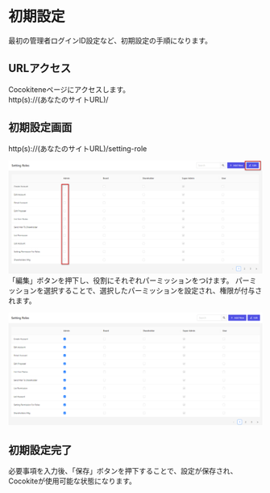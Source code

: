 # 初期設定
最初の管理者ログインID設定など、初期設定の手順になります。

## URLアクセス
Cocokiteneページにアクセスします。  
http(s)://(あなたのサイトURL)/

## 初期設定画面
http(s)://(あなたのサイトURL)/setting-role

![設定](img/system_setting/first_setting1.png)  
「編集」ボタンを押下し、役割にそれぞれパーミッションをつけます。
パーミッションを選択することで、選択したパーミッションを設定され、権限が付与されます。

![設定](img/system_setting/first_setting2.png)  

## 初期設定完了
必要事項を入力後、「保存」ボタンを押下することで、設定が保存され、Cocokiteが使用可能な状態になります。

